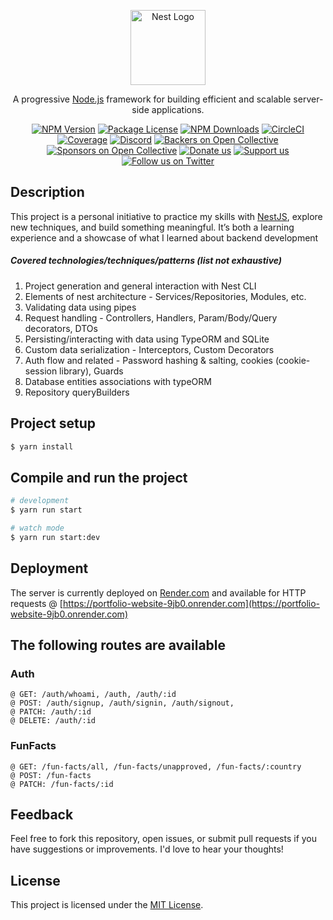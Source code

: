 <p align="center">
  <a href="http://nestjs.com/" target="blank"><img src="https://nestjs.com/img/logo-small.svg" width="120" alt="Nest Logo" /></a>
</p>

[circleci-image]: https://img.shields.io/circleci/build/github/nestjs/nest/master?token=abc123def456
[circleci-url]: https://circleci.com/gh/nestjs/nest

  <p align="center">A progressive <a href="http://nodejs.org" target="_blank">Node.js</a> framework for building efficient and scalable server-side applications.</p>
    <p align="center">
<a href="https://www.npmjs.com/~nestjscore" target="_blank"><img src="https://img.shields.io/npm/v/@nestjs/core.svg" alt="NPM Version" /></a>
<a href="https://www.npmjs.com/~nestjscore" target="_blank"><img src="https://img.shields.io/npm/l/@nestjs/core.svg" alt="Package License" /></a>
<a href="https://www.npmjs.com/~nestjscore" target="_blank"><img src="https://img.shields.io/npm/dm/@nestjs/common.svg" alt="NPM Downloads" /></a>
<a href="https://circleci.com/gh/nestjs/nest" target="_blank"><img src="https://img.shields.io/circleci/build/github/nestjs/nest/master" alt="CircleCI" /></a>
<a href="https://coveralls.io/github/nestjs/nest?branch=master" target="_blank"><img src="https://coveralls.io/repos/github/nestjs/nest/badge.svg?branch=master#9" alt="Coverage" /></a>
<a href="https://discord.gg/G7Qnnhy" target="_blank"><img src="https://img.shields.io/badge/discord-online-brightgreen.svg" alt="Discord"/></a>
<a href="https://opencollective.com/nest#backer" target="_blank"><img src="https://opencollective.com/nest/backers/badge.svg" alt="Backers on Open Collective" /></a>
<a href="https://opencollective.com/nest#sponsor" target="_blank"><img src="https://opencollective.com/nest/sponsors/badge.svg" alt="Sponsors on Open Collective" /></a>
  <a href="https://paypal.me/kamilmysliwiec" target="_blank"><img src="https://img.shields.io/badge/Donate-PayPal-ff3f59.svg" alt="Donate us"/></a>
    <a href="https://opencollective.com/nest#sponsor"  target="_blank"><img src="https://img.shields.io/badge/Support%20us-Open%20Collective-41B883.svg" alt="Support us"></a>
  <a href="https://twitter.com/nestframework" target="_blank"><img src="https://img.shields.io/twitter/follow/nestframework.svg?style=social&label=Follow" alt="Follow us on Twitter"></a>
</p>
  <!--[![Backers on Open Collective](https://opencollective.com/nest/backers/badge.svg)](https://opencollective.com/nest#backer)
  [![Sponsors on Open Collective](https://opencollective.com/nest/sponsors/badge.svg)](https://opencollective.com/nest#sponsor)-->

## Description

This project is a personal initiative to practice my skills with [NestJS](https://github.com/nestjs/nest), explore new techniques, and build something meaningful. It’s both a learning experience and a showcase of what I learned about backend development

##### Covered technologies/techniques/patterns (list not exhaustive)

1. Project generation and general interaction with Nest CLI
2. Elements of nest architecture - Services/Repositories, Modules, etc.
3. Validating data using pipes
4. Request handling - Controllers, Handlers, Param/Body/Query decorators, DTOs
5. Persisting/interacting with data using TypeORM and SQLite
6. Custom data serialization - Interceptors, Custom Decorators
7. Auth flow and related - Password hashing & salting, cookies (cookie-session library), Guards
8. Database entities associations with typeORM
9. Repository queryBuilders

## Project setup

```bash
$ yarn install
```

## Compile and run the project

```bash
# development
$ yarn run start

# watch mode
$ yarn run start:dev
```

## Deployment

The server is currently deployed on [Render.com](https://render.com/) and available for HTTP requests @ [https://portfolio-website-9jb0.onrender.com](https://portfolio-website-9jb0.onrender.com)

## The following routes are available

### Auth

```
@ GET: /auth/whoami, /auth, /auth/:id
@ POST: /auth/signup, /auth/signin, /auth/signout,
@ PATCH: /auth/:id
@ DELETE: /auth/:id
```

### FunFacts

```
@ GET: /fun-facts/all, /fun-facts/unapproved, /fun-facts/:country
@ POST: /fun-facts
@ PATCH: /fun-facts/:id
```

## Feedback

Feel free to fork this repository, open issues, or submit pull requests if you have suggestions or improvements. I'd love to hear your thoughts!

## License

This project is licensed under the [MIT License](LICENSE).
